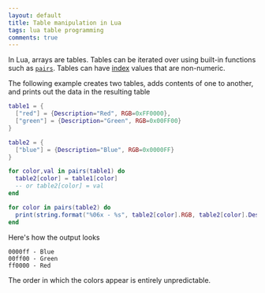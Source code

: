 ```yaml
---
layout: default
title: Table manipulation in Lua
tags: lua table programming
comments: true
---
```


In Lua, arrays are tables. Tables can be iterated over using built-in functions such as [`pairs`](http://www.lua.org/manual/5.1/manual.html#pdf-pairs). Tables can have [index](http://www.lua.org/pil/11.5.html) values that are non-numeric.

The following example creates two tables, adds contents of one to another, and prints out the data in the resulting table

```lua
table1 = {
  ["red"] = {Description="Red", RGB=0xFF0000},
  ["green"] = {Description="Green", RGB=0x00FF00}
}

table2 = {
  ["blue"] = {Description="Blue", RGB=0x0000FF}
}

for color,val in pairs(table1) do
  table2[color] = table1[color]
  -- or table2[color] = val
end

for color in pairs(table2) do
  print(string.format("%06x - %s", table2[color].RGB, table2[color].Description))
end
```

Here's how the output looks

```text
0000ff - Blue
00ff00 - Green
ff0000 - Red
```

The order in which the colors appear is entirely unpredictable.
